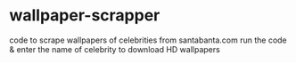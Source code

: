 # wallpaper-scrapper
code to scrape wallpapers of celebrities from santabanta.com
run the code & enter the name of celebrity to download HD wallpapers

